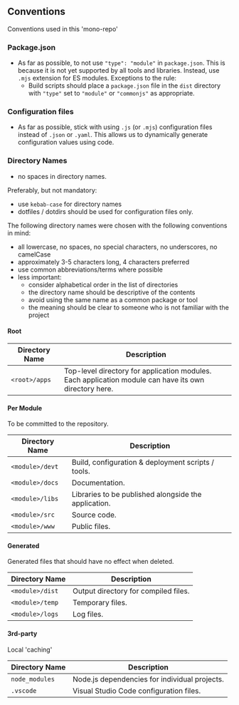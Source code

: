 
## Conventions

Conventions used in this 'mono-repo'

### Package.json

- As far as possible, to not use `"type": "module"` in `package.json`. This is because it is not yet supported by all tools and libraries. Instead, use `.mjs` extension for ES modules. Exceptions to the rule:
  - Build scripts should place a `package.json` file in the `dist` directory with `"type"` set to `"module"` or `"commonjs"` as appropriate.


### Configuration files

- As far as possible, stick with using `.js` (or `.mjs`) configuration files instead of `.json` or `.yaml`. This allows us to dynamically generate configuration values using code.

### Directory Names

- no spaces in directory names.

Preferably, but not mandatory:
- use `kebab-case` for directory names
- dotfiles / dotdirs should be used for configuration files only.

The following directory names were chosen with the following conventions in mind:
- all lowercase, no spaces, no special characters, no underscores, no camelCase
- approximately 3-5 characters long, 4 characters preferred
- use common abbreviations/terms where possible
- less important:
  - consider alphabetical order in the list of directories
  - the directory name should be descriptive of the contents
  - avoid using the same name as a common package or tool
  - the meaning should be clear to someone who is not familiar with the project

#### Root

| Directory Name  | Description  |
| --------------- | ------------ |
| `<root>/apps`          | Top-level directory for application modules. Each application module can have its own directory here. |


#### Per Module

To be committed to the repository.

| Directory Name  | Description  |
| --------------- | ------------ |
| `<module>/devt` | Build, configuration & deployment scripts / tools. |
| `<module>/docs` | Documentation. |
| `<module>/libs` | Libraries to be published alongside the application. |
| `<module>/src`  | Source code. |
| `<module>/www`  | Public files. |


#### Generated

Generated files that should have no effect when deleted.

| Directory Name  | Description  |
| --------------- | ------------ |
| `<module>/dist`  | Output directory for compiled files. |
| `<module>/temp`  | Temporary files. |
| `<module>/logs`  | Log files. |


#### 3rd-party

Local 'caching'

| Directory Name  | Description  |
| --------------- | ------------ |
| `node_modules`  | Node.js dependencies for individual projects. |
| `.vscode`       | Visual Studio Code configuration files. |

